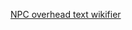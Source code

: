 [NPC overhead text wikifier](https://skretzo.github.io/runelite-plugins/transcriber/overhead-wikifier/)
